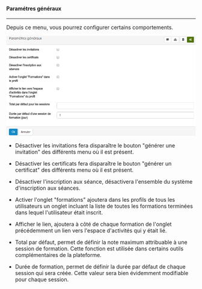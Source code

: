 #### Paramétres généraux
---

Depuis ce menu, vous pourrez configurer certains comportements.

![](images/cursus-fig78.png)

* Désactiver les invitations fera disparaître le bouton "générer une invitation" des différents menu où il est présent.

* Désactiver les certificats fera disparaître le bouton "générer un certificat" des différents menu où il est présent.

* Désactiver l'inscription aux séance, désactivera l'ensemble du système d'inscription aux séances.

* Activer l'onglet "formations" ajoutera dans les profils de tous les utilisateurs un onglet incluant la liste de toutes les formations terminées dans lequel l'utilisateur était inscrit.

* Afficher le lien, ajoutera à côté de chaque formation de l'onglet précédemment un lien vers l'espace d'activités qui y était lié. 

* Total par défaut, permet de définir la note maximum attribuable à une session de formation. Cette fonction est utilisée dans certains outils complémentaires de la plateforme. 

* Durée de formation, permet de définir la durée par défaut de chaque session qui sera créée. Cette valeur sera bien évidemment modifiable pour chaque session. 